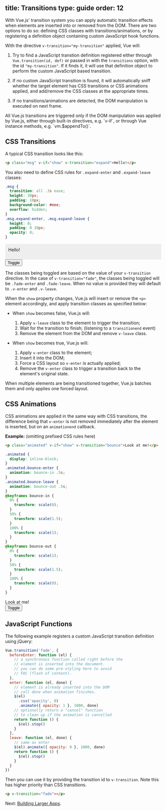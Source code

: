 title: Transitions
type: guide
order: 12
---

With Vue.js' transition system you can apply automatic transition effects when elements are inserted into or removed from the DOM. There are two options to do so: defining CSS classes with transitions/animations, or by registering a definition object containing custom JavaScript hook functions.

With the directive `v-transition="my-transition"` applied, Vue will:

1. Try to find a JavaScript transtion definition registered either through `Vue.transition(id, def)` or passed in with the `transitions` option, with the id `"my-transition"`. If it finds it, it will use that definition object to perform the custom JavaScript based transition.

2. If no custom JavaScript transition is found, it will automatically sniff whether the target element has CSS transitions or CSS animations applied, and add/remove the CSS classes at the appropriate times.

3. If no transitions/animations are detected, the DOM manipulation is executed on next frame.

<p class="tip">All Vue.js transitions are triggered only if the DOM manipulation was applied by Vue.js, either through built-in directives, e.g. `v-if`, or through Vue instance methods, e.g. `vm.$appendTo()`.</p>

## CSS Transitions

A typical CSS transition looks like this:

``` html
<p class="msg" v-if="show" v-transition="expand">Hello!</p>
```

You also need to define CSS rules for `.expand-enter` and `.expand-leave` classes:

``` css
.msg {
  transition: all .3s ease;
  height: 30px;
  padding: 10px;
  background-color: #eee;
  overflow: hidden;
}
.msg.expand-enter, .msg.expand-leave {
  height: 0;
  padding: 0 10px;
  opacity: 0;
}
```

<div id="demo"><p class="msg" v-if="show" v-transition="expand">Hello!</p><button v-on="click: show = !show">Toggle</button></div>

<style>
.msg {
  transition: all .5s ease;
  height: 30px;
  background-color: #eee;
  overflow: hidden;
  padding: 10px;
  margin: 0 !important;
}
.msg.expand-enter, .msg.expand-leave {
  height: 0;
  padding: 0 10px;
  opacity: 0;
}
</style>

<script>
new Vue({
  el: '#demo',
  data: { show: true }
})
</script>

The classes being toggled are based on the value of your `v-transition` directive. In the case of `v-transition="fade"`, the classes being toggled will be `.fade-enter` and `.fade-leave`. When no value is provided they will default to `.v-enter` and `.v-leave`.

When the `show` property changes, Vue.js will insert or remove the `<p>` element accordingly, and apply transition classes as specified below:

- When `show` becomes false, Vue.js will:
  1. Apply `v-leave` class to the element to trigger the transition;
  2. Wait for the transition to finish; (listening to a `transitionend` event)
  3. Remove the element from the DOM and remove `v-leave` class.

- When `show` becomes true, Vue.js will:
  1. Apply `v-enter` class to the element;
  2. Insert it into the DOM;
  3. Force a CSS layout so `v-enter` is actually applied;
  4. Remove the `v-enter` class to trigger a transition back to the element's original state.

<p class="tip">When multiple elements are being transitioned together, Vue.js batches them and only applies one forced layout.</p>

## CSS Animations

CSS animations are applied in the same way with CSS transitions, the difference being that `v-enter` is not removed immediately after the element is inserted, but on an `animationend` callback.

**Example:** (omitting prefixed CSS rules here)

``` html
<p class="animated" v-if="show" v-transition="bounce">Look at me!</p>
```

``` css
.animated {
  display: inline-block;
}
.animated.bounce-enter {
  animation: bounce-in .5s;
}
.animated.bounce-leave {
  animation: bounce-out .5s;
}
@keyframes bounce-in {
  0% {
    transform: scale(0);
  }
  50% {
    transform: scale(1.5);
  }
  100% {
    transform: scale(1);
  }
}
@keyframes bounce-out {
  0% {
    transform: scale(1);
  }
  50% {
    transform: scale(1.5);
  }
  100% {
    transform: scale(0);
  }
}
```

<div id="anim" class="demo"><span class="animated" v-if="show" v-transition="bounce">Look at me!</span><br><button v-on="click: show = !show">Toggle</button></div>

<style>
  .animated {
    display: inline-block;
  }
  .animated.bounce-enter {
    -webkit-animation: bounce-in .5s;
    animation: bounce-in .5s;
  }
  .animated.bounce-leave {
    -webkit-animation: bounce-out .5s;
    animation: bounce-out .5s;
  }
  @keyframes bounce-in {
    0% {
      transform: scale(0);
      -webkit-transform: scale(0);
    }
    50% {
      transform: scale(1.5);
      -webkit-transform: scale(1.5);
    }
    100% {
      transform: scale(1);
      -webkit-transform: scale(1);
    }
  }
  @keyframes bounce-out {
    0% {
      transform: scale(1);
      -webkit-transform: scale(1);
    }
    50% {
      transform: scale(1.5);
      -webkit-transform: scale(1.5);
    }
    100% {
      transform: scale(0);
      -webkit-transform: scale(0);
    }
  }
  @-webkit-keyframes bounce-in {
    0% {
      -webkit-transform: scale(0);
    }
    50% {
      -webkit-transform: scale(1.5);
    }
    100% {
      -webkit-transform: scale(1);
    }
  }
  @-webkit-keyframes bounce-out {
    0% {
      -webkit-transform: scale(1);
    }
    50% {
      -webkit-transform: scale(1.5);
    }
    100% {
      -webkit-transform: scale(0);
    }
  }
</style>

<script>
new Vue({
  el: '#anim',
  data: { show: true }
})
</script>

## JavaScript Functions

The following example registers a custom JavaScript transition definition using jQuery:

``` js
Vue.transition('fade', {
  beforeEnter: function (el) {
    // a synchronous function called right before the
    // element is inserted into the document.
    // you can do some pre-styling here to avoid
    // FOC (flash of content).
  },
  enter: function (el, done) {
    // element is already inserted into the DOM
    // call done when animation finishes.
    $(el)
      .css('opacity', 0)
      .animate({ opacity: 1 }, 1000, done)
    // optionally return a "cancel" function
    // to clean up if the animation is cancelled
    return function () {
      $(el).stop()
    }
  },
  leave: function (el, done) {
    // same as enter
    $(el).animate({ opacity: 0 }, 1000, done)
    return function () {
      $(el).stop()
    }
  }
})
```

Then you can use it by providing the transition id to `v-transition`. Note this has higher priority than CSS transitions.

``` html
<p v-transition="fade"></p>
```

Next: [Building Larger Apps](/guide/application.html).